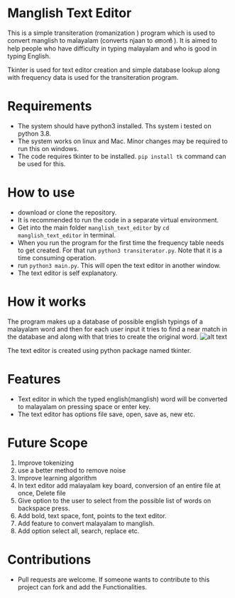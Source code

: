 # Manglish Text Editor

This is a simple transiteration (romanization ) program which is used to convert manglish to malayalam (converts njaan 
to ഞാൻ ). It is aimed to help people who have difficulty in typing malayalam and who is good in typing English.

Tkinter is used for text editor creation and simple database lookup along with frequency data is used for the 
transiteration program.

# Requirements
  * The system should have python3 installed. Ths system i tested on python 3.8.
  * The system works on linux and Mac. Minor changes may be required to run this on windows.
  * The code requires tkinter to be installed. `pip install tk` command can be used for this.

# How to use
  * download or clone the repository.
  * It is recommended to run the code in a separate virtual environment.
  * Get into the main folder `manglish_text_editor` by `cd manglish_text_editor` in terminal.
  * When you run the program for the first time the frequency table needs to get created. For that run `python3 transiterator.py`. Note that it is a time consuming operation. 
  * run `python3 main.py`. This will open the text editor in another window.
  * The text editor is self explanatory.
  
# How it works
The program makes up a database of possible english typings of a malayalam word
and then for each user input it tries to find a near match in the database and along with that 
tries to create the original word.
![alt text](https://github.com/[username]/[reponame]/blob/[branch]/image.jpg?raw=true)

The text editor is created using python package named tkinter.

# Features
 * Text editor in which the typed english(manglish) word will be converted to malayalam on pressing space or enter key.
 * The text editor has options file save, open, save as, new etc.

# Future Scope
  1. Improve tokenizing
  2. use a better method to remove noise
  3. Improve learning algorithm
  4. In text editor add malayalam key board, conversion of an entire file at once, Delete file
  5. Give option to the user to select from the possible list of words on backspace press.
  6. Add bold, text space, font, points to the text editor.
  7. Add feature to convert malayalam to manglish.
  8. Add option select all, search, replace etc.

# Contributions
 * Pull requests are welcome. If someone wants to contribute to this project can fork and add the Functionalities.

  
  
